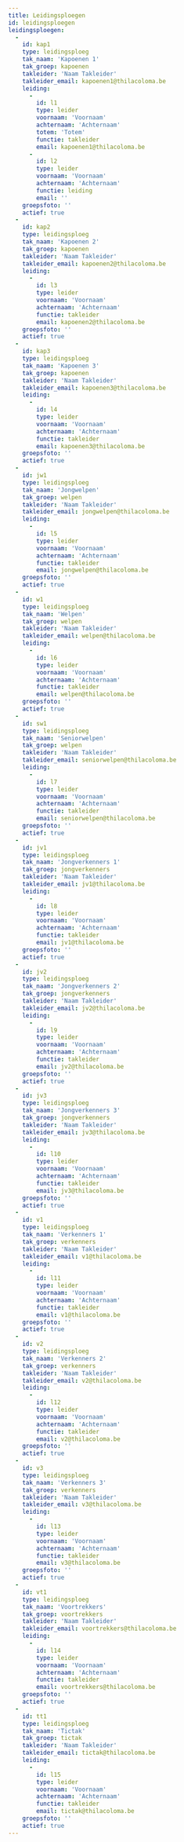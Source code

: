 ```yaml
---
title: Leidingsploegen
id: leidingsploegen
leidingsploegen:
  -
    id: kap1
    type: leidingsploeg
    tak_naam: 'Kapoenen 1'
    tak_groep: kapoenen
    takleider: 'Naam Takleider'
    takleider_email: kapoenen1@thilacoloma.be
    leiding:
      -
        id: l1
        type: leider
        voornaam: 'Voornaam'
        achternaam: 'Achternaam'
        totem: 'Totem'
        functie: takleider
        email: kapoenen1@thilacoloma.be
      -
        id: l2
        type: leider
        voornaam: 'Voornaam'
        achternaam: 'Achternaam'
        functie: leiding
        email: ''
    groepsfoto: ''
    actief: true
  -
    id: kap2
    type: leidingsploeg
    tak_naam: 'Kapoenen 2'
    tak_groep: kapoenen
    takleider: 'Naam Takleider'
    takleider_email: kapoenen2@thilacoloma.be
    leiding:
      -
        id: l3
        type: leider
        voornaam: 'Voornaam'
        achternaam: 'Achternaam'
        functie: takleider
        email: kapoenen2@thilacoloma.be
    groepsfoto: ''
    actief: true
  -
    id: kap3
    type: leidingsploeg
    tak_naam: 'Kapoenen 3'
    tak_groep: kapoenen
    takleider: 'Naam Takleider'
    takleider_email: kapoenen3@thilacoloma.be
    leiding:
      -
        id: l4
        type: leider
        voornaam: 'Voornaam'
        achternaam: 'Achternaam'
        functie: takleider
        email: kapoenen3@thilacoloma.be
    groepsfoto: ''
    actief: true
  -
    id: jw1
    type: leidingsploeg
    tak_naam: 'Jongwelpen'
    tak_groep: welpen
    takleider: 'Naam Takleider'
    takleider_email: jongwelpen@thilacoloma.be
    leiding:
      -
        id: l5
        type: leider
        voornaam: 'Voornaam'
        achternaam: 'Achternaam'
        functie: takleider
        email: jongwelpen@thilacoloma.be
    groepsfoto: ''
    actief: true
  -
    id: w1
    type: leidingsploeg
    tak_naam: 'Welpen'
    tak_groep: welpen
    takleider: 'Naam Takleider'
    takleider_email: welpen@thilacoloma.be
    leiding:
      -
        id: l6
        type: leider
        voornaam: 'Voornaam'
        achternaam: 'Achternaam'
        functie: takleider
        email: welpen@thilacoloma.be
    groepsfoto: ''
    actief: true
  -
    id: sw1
    type: leidingsploeg
    tak_naam: 'Seniorwelpen'
    tak_groep: welpen
    takleider: 'Naam Takleider'
    takleider_email: seniorwelpen@thilacoloma.be
    leiding:
      -
        id: l7
        type: leider
        voornaam: 'Voornaam'
        achternaam: 'Achternaam'
        functie: takleider
        email: seniorwelpen@thilacoloma.be
    groepsfoto: ''
    actief: true
  -
    id: jv1
    type: leidingsploeg
    tak_naam: 'Jongverkenners 1'
    tak_groep: jongverkenners
    takleider: 'Naam Takleider'
    takleider_email: jv1@thilacoloma.be
    leiding:
      -
        id: l8
        type: leider
        voornaam: 'Voornaam'
        achternaam: 'Achternaam'
        functie: takleider
        email: jv1@thilacoloma.be
    groepsfoto: ''
    actief: true
  -
    id: jv2
    type: leidingsploeg
    tak_naam: 'Jongverkenners 2'
    tak_groep: jongverkenners
    takleider: 'Naam Takleider'
    takleider_email: jv2@thilacoloma.be
    leiding:
      -
        id: l9
        type: leider
        voornaam: 'Voornaam'
        achternaam: 'Achternaam'
        functie: takleider
        email: jv2@thilacoloma.be
    groepsfoto: ''
    actief: true
  -
    id: jv3
    type: leidingsploeg
    tak_naam: 'Jongverkenners 3'
    tak_groep: jongverkenners
    takleider: 'Naam Takleider'
    takleider_email: jv3@thilacoloma.be
    leiding:
      -
        id: l10
        type: leider
        voornaam: 'Voornaam'
        achternaam: 'Achternaam'
        functie: takleider
        email: jv3@thilacoloma.be
    groepsfoto: ''
    actief: true
  -
    id: v1
    type: leidingsploeg
    tak_naam: 'Verkenners 1'
    tak_groep: verkenners
    takleider: 'Naam Takleider'
    takleider_email: v1@thilacoloma.be
    leiding:
      -
        id: l11
        type: leider
        voornaam: 'Voornaam'
        achternaam: 'Achternaam'
        functie: takleider
        email: v1@thilacoloma.be
    groepsfoto: ''
    actief: true
  -
    id: v2
    type: leidingsploeg
    tak_naam: 'Verkenners 2'
    tak_groep: verkenners
    takleider: 'Naam Takleider'
    takleider_email: v2@thilacoloma.be
    leiding:
      -
        id: l12
        type: leider
        voornaam: 'Voornaam'
        achternaam: 'Achternaam'
        functie: takleider
        email: v2@thilacoloma.be
    groepsfoto: ''
    actief: true
  -
    id: v3
    type: leidingsploeg
    tak_naam: 'Verkenners 3'
    tak_groep: verkenners
    takleider: 'Naam Takleider'
    takleider_email: v3@thilacoloma.be
    leiding:
      -
        id: l13
        type: leider
        voornaam: 'Voornaam'
        achternaam: 'Achternaam'
        functie: takleider
        email: v3@thilacoloma.be
    groepsfoto: ''
    actief: true
  -
    id: vt1
    type: leidingsploeg
    tak_naam: 'Voortrekkers'
    tak_groep: voortrekkers
    takleider: 'Naam Takleider'
    takleider_email: voortrekkers@thilacoloma.be
    leiding:
      -
        id: l14
        type: leider
        voornaam: 'Voornaam'
        achternaam: 'Achternaam'
        functie: takleider
        email: voortrekkers@thilacoloma.be
    groepsfoto: ''
    actief: true
  -
    id: tt1
    type: leidingsploeg
    tak_naam: 'Tictak'
    tak_groep: tictak
    takleider: 'Naam Takleider'
    takleider_email: tictak@thilacoloma.be
    leiding:
      -
        id: l15
        type: leider
        voornaam: 'Voornaam'
        achternaam: 'Achternaam'
        functie: takleider
        email: tictak@thilacoloma.be
    groepsfoto: ''
    actief: true
---
```

